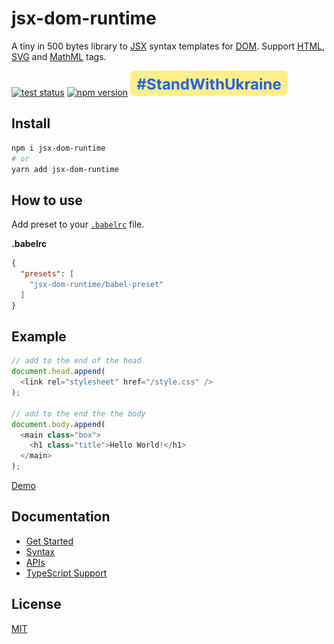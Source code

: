 # jsx-dom-runtime

A tiny in 500 bytes library to [JSX](https://facebook.github.io/jsx/) syntax templates for [DOM](https://dom.spec.whatwg.org/). Support [HTML](https://html.spec.whatwg.org/multipage/), [SVG](https://www.w3.org/TR/SVG/) and [MathML](https://www.w3.org/TR/MathML3/) tags.

[![test status](https://github.com/shoonia/jsx-dom-runtime/workflows/tests/badge.svg)](https://github.com/shoonia/jsx-dom-runtime/actions)
[![npm version](https://badgen.net/npm/v/jsx-dom-runtime)](https://www.npmjs.com/package/jsx-dom-runtime)
[![Stand with Ukraine](https://raw.githubusercontent.com/vshymanskyy/StandWithUkraine/main/badges/StandWithUkraine.svg)](https://stand-with-ukraine.pp.ua/)

## Install

```bash
npm i jsx-dom-runtime
# or
yarn add jsx-dom-runtime
```

## How to use

Add preset to your [`.babelrc`](https://babeljs.io/docs/en/config-files) file.

**.babelrc**

```json
{
  "presets": [
    "jsx-dom-runtime/babel-preset"
  ]
}
```

## Example

```js
// add to the end of the head
document.head.append(
  <link rel="stylesheet" href="/style.css" />
);

// add to the end the the body
document.body.append(
  <main class="box">
    <h1 class="title">Hello World!</h1>
  </main>
);
```

[Demo](https://github.com/shoonia/jsx-dom-runtime/tree/master/DEMO)

## Documentation

- [Get Started](https://github.com/shoonia/jsx-dom-runtime/wiki#jsx-dom-runtime)
- [Syntax](https://github.com/shoonia/jsx-dom-runtime/wiki#syntax)
- [APIs](https://github.com/shoonia/jsx-dom-runtime/wiki#apis)
- [TypeScript Support](https://github.com/shoonia/jsx-dom-runtime/wiki#typescript-support)

## License

[MIT](https://github.com/shoonia/jsx-dom-runtime/blob/master/LICENSE)
